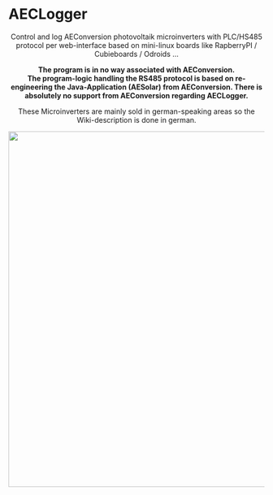 # AECLogger
<p align="center">Control and log AEConversion photovoltaik microinverters with PLC/HS485 protocol per web-interface based on mini-linux boards like RapberryPI / Cubieboards / Odroids ...</p>

<p align="center"><b>The program is in no way associated with AEConversion.<br>
The program-logic handling the RS485 protocol  is based on re-engineering the Java-Application (AESolar) from AEConversion. There is absolutely no support from AEConversion regarding AECLogger.</b><p align="center">

<p align="center">These Microinverters are mainly sold in german-speaking areas so the Wiki-description is done in german.</p>

<p align="center"><img src="https://cloud.githubusercontent.com/assets/11571481/7519738/5f177efc-f4e2-11e4-99d4-34f4cf9cb539.jpg" width="700" align="middle"></p>



